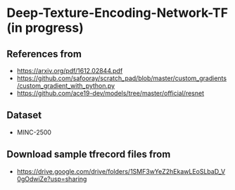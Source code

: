 # Deep-Texture-Encoding-Network-TF (in progress)


## References from
- https://arxiv.org/pdf/1612.02844.pdf
- https://github.com/safooray/scratch_pad/blob/master/custom_gradients/custom_gradient_with_python.py
- https://github.com/ace19-dev/models/tree/master/official/resnet


## Dataset
- MINC-2500


## Download sample tfrecord files from
- https://drive.google.com/drive/folders/1SMF3wYeZ2hEkawLEoSLbaD_V0gOdwiZe?usp=sharing
